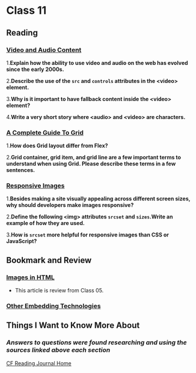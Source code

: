 # Class 11

## Reading

### [Video and Audio Content](https://developer.mozilla.org/en-US/docs/Learn/HTML/Multimedia_and_embedding/Video_and_audio_content)

1.**Explain how the ability to use video and audio on the web has evolved since the early 2000s.**

2.**Describe the use of the `src` and `controls` attributes in the \<video> element.**

3.**Why is it important to have fallback content inside the \<video> element?**

4.**Write a very short story where \<audio> and \<video> are characters.**

### [A Complete Guide To Grid](https://css-tricks.com/snippets/css/complete-guide-grid/)

1.**How does Grid layout differ from Flex?**

2.**Grid container, grid item, and grid line are a few important terms to understand when using Grid. Please describe these terms in a few sentences.**

### [Responsive Images](https://developer.mozilla.org/en-US/docs/Learn/HTML/Multimedia_and_embedding/Responsive_images)

1.**Besides making a site visually appealing across different screen sizes, why should developers make images responsive?**

2.**Define the following \<img> attributes `srcset` and `sizes`.Write an example of how they are used.**

3.**How is `srcset` more helpful for responsive images than CSS or JavaScript?**

## Bookmark and Review

### [Images in HTML](https://developer.mozilla.org/en-US/docs/Learn/HTML/Multimedia_and_embedding/Images_in_HTML)

* This article is review from Class 05.

### [Other Embedding Technologies](https://developer.mozilla.org/en-US/docs/Learn/HTML/Multimedia_and_embedding/Other_embedding_technologies)

## Things I Want to Know More About

### ***Answers to questions were found researching and using the sources linked above each section***

[CF Reading Journal Home](../README.md)
